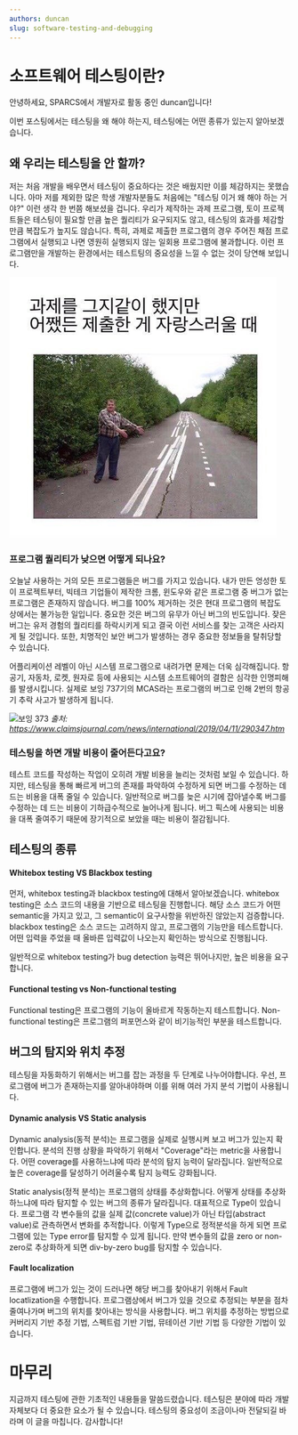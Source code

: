```yaml
---
authors: duncan
slug: software-testing-and-debugging
---
```


# 소프트웨어 테스팅이란?

안녕하세요, SPARCS에서 개발자로 활동 중인 duncan입니다!

이번 포스팅에서는 테스팅을 왜 해야 하는지, 테스팅에는 어떤 종류가 있는지 알아보겠습니다.

## 왜 우리는 테스팅을 안 할까?

저는 처음 개발을 배우면서 테스팅이 중요하다는 것은 배웠지만 이를 체감하지는 못했습니다.
아마 저를 제외한 많은 학생 개발자분들도 처음에는 "테스팅 이거 왜 해야 하는 거야?" 이런 생각 한 번쯤 해보셨을 겁니다.
우리가 제작하는 과제 프로그램, 토이 프로젝트들은 테스팅이 필요할 만큼 높은 퀄리티가 요구되지도 않고, 테스팅의 효과를 체감할 만큼 복잡도가 높지도 않습니다.
특히, 과제로 제출한 프로그램의 경우 주어진 채점 프로그램에서 실행되고 나면 영원히 실행되지 않는 일회용 프로그램에 불과합니다.
이런 프로그램만을 개발하는 환경에서는 테스트팅의 중요성을 느낄 수 없는 것이 당연해 보입니다.

![과제물 밈](./badqt.jpeg)


### 프로그램 퀄리티가 낮으면 어떻게 되나요?

오늘날 사용하는 거의 모든 프로그램들은 버그를 가지고 있습니다.
내가 만든 엉성한 토이 프로젝트부터, 빅테크 기업들이 제작한 크롬, 윈도우와 같은 프로그램 중 버그가 없는 프로그램은 존재하지 않습니다.
버그를 100% 제거하는 것은 현대 프로그램의 복잡도 상에서는 불가능한 일입니다. 중요한 것은 버그의 유무가 아닌 버그의 빈도입니다.
잦은 버그는 유저 경험의 퀄리티를 하락시키게 되고 결국 이런 서비스를 찾는 고객은 사라지게 될 것입니다.
또한, 치명적인 보안 버그가 발생하는 경우 중요한 정보들을 탈취당할 수 있습니다.

어플리케이션 레벨이 아닌 시스템 프로그램으로 내려가면 문제는 더욱 심각해집니다.
항공기, 자동차, 로켓, 원자로 등에 사용되는 시스템 소프트웨어의 결함은 심각한 인명피해를 발생시킵니다.
실제로 보잉 737기의 MCAS라는 프로그램의 버그로 인해 2번의 항공기 추락 사고가 발생하게 됩니다.

![보잉 373](https://www.claimsjournal.com/app/uploads/2019/03/users_iqjWHBFdfxIU_iCBELMV0mnyQ_v0_piFq5T3pJF0qzS8rF9LjsWaQ_-1x-1.png)
*출처: https://www.claimsjournal.com/news/international/2019/04/11/290347.htm*

### 테스팅을 하면 개발 비용이 줄어든다고요?

테스트 코드를 작성하는 작업이 오히려 개발 비용을 늘리는 것처럼 보일 수 있습니다.
하지만, 테스팅을 통해 빠르게 버그의 존재를 파악하여 수정하게 되면 버그를 수정하는 데 드는 비용을 대폭 줄일 수 있습니다.
일반적으로 버그를 늦은 시기에 잡아낼수록 버그를 수정하는 데 드는 비용이 기하급수적으로 늘어나게 됩니다.
버그 픽스에 사용되는 비용을 대폭 줄여주기 때문에 장기적으로 보았을 때는 비용이 절감됩니다.

## 테스팅의 종류

#### Whitebox testing VS Blackbox testing
먼저, whitebox testing과 blackbox testing에 대해서 알아보겠습니다.
whitebox testing은 소스 코드의 내용을 기반으로 테스팅을 진행합니다.
해당 소스 코드가 어떤 semantic을 가지고 있고, 그 semantic이 요구사항을 위반하진 않았는지 검증합니다.
blackbox testing은 소스 코드는 고려하지 않고, 프로그램의 기능만을 테스트합니다.
어떤 입력을 주었을 때 올바른 입력값이 나오는지 확인하는 방식으로 진행됩니다.

일반적으로 whitebox testing가 bug detection 능력은 뛰어나지만, 높은 비용을 요구합니다.

#### Functional testing vs Non-functional testing
Functional testing은 프로그램의 기능이 올바르게 작동하는지 테스트합니다.
Non-functional testing은 프로그램의 퍼포먼스와 같이 비기능적인 부분을 테스트합니다.

## 버그의 탐지와 위치 추정
테스팅을 자동화하기 위해서는 버그를 잡는 과정을 두 단계로 나누어야합니다.
우선, 프로그램에 버그가 존재하는지를 알아내야하며 이를 위해 여러 가지 분석 기법이 사용됩니다.

#### Dynamic analysis VS Static analysis
Dynamic analysis(동적 분석)는 프로그램을 실제로 실행시켜 보고 버그가 있는지 확인합니다.
분석의 진행 상황을 파악하기 위해서 "Coverage"라는 metric을 사용합니다.
어떤 coverage를 사용하느냐에 따라 분석의 탐지 능력이 달라집니다.
일반적으로 높은 coverage를 달성하기 어려울수록 탐지 능력도 강화됩니다.

Static analysis(정적 분석)는 프로그램의 상태를 추상화합니다.
어떻게 상태를 추상화하느냐에 따라 탐지할 수 있는 버그의 종류가 달라집니다.
대표적으로 Type이 있습니다. 프로그램 각 변수들의 값을 실제 값(concrete value)가 아닌 타입(abstract value)로 관측하면서 변화를 추적합니다.
이렇게 Type으로 정적분석을 하게 되면 프로그램에 있는 Type error를 탐지할 수 있게 됩니다.
만약 변수들의 값을 zero or non-zero로 추상화하게 되면 div-by-zero bug를 탐지할 수 있습니다.

#### Fault localization
프로그램에 버그가 있는 것이 드러나면 해당 버그를 찾아내기 위해서 Fault locatlization을 수행합니다.
프로그램상에서 버그가 있을 것으로 추정되는 부분을 점차 줄여나가며 버그의 위치를 찾아내는 방식을 사용합니다.
버그 위치를 추정하는 방법으로 커버리지 기반 추정 기법, 스펙트럼 기반 기법, 뮤테이션 기반 기법 등 다양한 기법이 있습니다.
# 마무리
지금까지 테스팅에 관한 기초적인 내용들을 말씀드렸습니다.
테스팅은 분야에 따라 개발 자체보다 더 중요한 요소가 될 수 있습니다.
테스팅의 중요성이 조금이나마 전달되길 바라며 이 글을 마칩니다. 감사합니다!